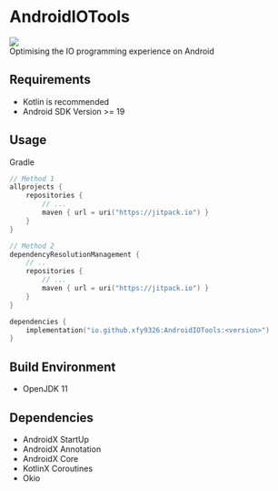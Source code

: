 # AndroidIOTools
[![](https://jitpack.io/v/io.github.xfy9326/AndroidIOTools.svg)](https://jitpack.io/#io.github.xfy9326/AndroidIOTools)  
Optimising the IO programming experience on Android

## Requirements
- Kotlin is recommended
- Android SDK Version >= 19

## Usage
Gradle
```kotlin
// Method 1
allprojects {
    repositories {
        // ...
        maven { url = uri("https://jitpack.io") }
    }
}

// Method 2
dependencyResolutionManagement {
    // ..
    repositories {
        // ...
        maven { url = uri("https://jitpack.io") }
    }
}
```
```kotlin
dependencies {
    implementation("io.github.xfy9326:AndroidIOTools:<version>")
}
```

## Build Environment
- OpenJDK 11

## Dependencies
- AndroidX StartUp
- AndroidX Annotation
- AndroidX Core
- KotlinX Coroutines
- Okio